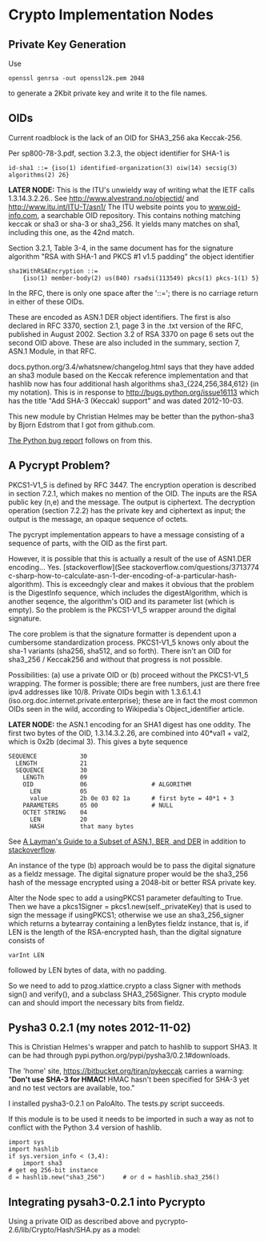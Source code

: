 # Crypto Implementation Nodes

## Private Key Generation

Use

	openssl genrsa -out openssl2k.pem 2048

to generate a 2Kbit private key and write it to the file names.

## OIDs

Current roadblock is the lack of an OID for SHA3_256 aka Keccak-256.

Per sp800-78-3.pdf, section 3.2.3, the object identifier for SHA-1 is

    id-sha1 ::= {iso(1) identified-organization(3) oiw(14) secsig(3) algorithms(2) 26}

**LATER NODE:** This is the ITU's unwieldy way of writing what the IETF calls
1.3.14.3.2.26..  See http://www.alvestrand.no/objectid/ and
http://www.itu.int/ITU-T/asn1/  The ITU website points you to www.oid-info.com,
a searchable OID repository.  This contains nothing matching keccak or sha3
or sha-3 or sha3_256.  It yields many matches on sha1, including this one, as
the 42nd match.

Section 3.2.1, Table 3-4, in the same document has for the signature algorithm
"RSA with SHA-1 and PKCS #1 v1.5 padding" the object identifier

    sha1WithRSAEncryption ::=
        {iso(1) member-body(2) us(840) rsadsi(113549) pkcs(1) pkcs-1(1) 5}

In the RFC, there is only one space after the '::='; there is no carriage
return in either of these OIDs.

These are encoded as ASN.1 DER object identifiers.  The first is also declared
in RFC 3370, section 2.1, page 3 in the .txt version of the RFC, published in
August 2002.  Section 3.2 of RSA 3370 on page 6 sets out the second OID above.
These are also included in the summary, section 7, ASN.1 Module, in that RFC.

docs.python.org/3.4/whatsnew/changelog.html says that they have added an sha3
module based on the Keccak reference implementation and that hashlib now
has four additional hash algorithms sha3_{224,256,384,612} (in my notation).
This is in response to http://bugs.python.org/issue16113 which has the title
"Add SHA-3 (Keccak) support" and was dated 2012-10-03.

This new module by Christian Helmes may be better than the python-sha3 by
Bjorn Edstrom that I got from github.com.

[The Python bug report](http://bugs.python.org/issue16166)
follows on from this.

## A Pycrypt Problem?

PKCS1-V1_5 is defined by RFC 3447.  The encryption operation is described
in section 7.2.1, which makes no mention of the OID.  The inputs are the
RSA public key (n,e) and the message.  The output is ciphertext.  The
decryption operation (section 7.2.2) has the private key and ciphertext
as input; the output is the message, an opaque sequence of octets.

The pycrypt implementation appears to have a message consisting of a
sequence of parts, with the OID as the first part.

However, it is possible that this is actually a result of the use of
ASN1.DER encoding... Yes.
[stackoverflow](See stackoverflow.com/questions/3713774 c-sharp-how-to-calculate-asn-1-der-encoding-of-a-particular-hash-algorithm).
This is exceedngly clear and makes it obvious that the problem is the
DigestInfo sequence, which includes the digestAlgorithm, which is another
seqence, the algorithm's OID and its parameter list (which is empty).  So
the problem is the PKCS1-V1_5 wrapper around the digital signature.

The core problem is that the signature formatter is dependent upon a
cumbersome standardization process.  PKCS1-V1_5 knows only about
the sha-1 variants (sha256, sha512, and so forth).  There isn't an
OID for sha3_256 / Keccak256 and without that progress is not possible.

Possibilities: (a) use a private OID or (b) proceed without the PKCS1-V1_5
wrapping.  The former is possible; there are free numbers, just are there
free ipv4 addresses like 10/8.  Private OIDs begin with 1.3.6.1.4.1
(iso.org.doc.internet.private.enterprise); these are in fact the most
common OIDs seen in the wild, according to Wikipedia's Object_identifier
article.

**LATER NODE:** the ASN.1 encoding for an SHA1 digest has one oddity.  The
  first two bytes of the OID, 1.3.14.3.2.26, are combined into 40*val1 + val2,
  which is 0x2b (decimal 3).  This gives a byte sequence

	SEQUENCE            30
	  LENGTH            21
	  SEQUENCE          30
	    LENGTh          09
	    OID             06                  # ALGORITHM
	      LEN           05
	      value         2b 0e 03 02 1a      # first byte = 40*1 + 3
	    PARAMETERS      05 00               # NULL
	    OCTET STRING    04
	      LEN           20
	      HASH          that many bytes

See
[A Layman's Guide to a Subset of ASN.1, BER, and DER](luca.ntop.org/Teaching/Appunti/asn1.html)
in addition to
[stackoverflow](stackoverflow.com/questions/3713774).

An instance of the type (b) approach would be to pass the digital signature
as a fieldz message.  The digital signature proper would be the sha3_256
hash of the message encrypted using a 2048-bit or better RSA private key.

Alter the Node spec to add a usingPKCS1 parameter defaulting to True.
Then we have a pkcs1Signer = pkcs1.new(self._privateKey) that is used
to sign the message if usingPKCS1; otherwise we use an sha3_256_signer
which returns a bytearray containing a lenBytes fieldz instance, that is,
if LEN is the length of the RSA-encrypted hash, than the digital signature
consists of

	varInt LEN

followed by LEN bytes of data, with no padding.

So we need to add to pzog.xlattice.crypto a class Signer with methods
sign() and verify(), and a subclass SHA3_256Signer.  This crypto module
can and should import the necessary bits from fieldz.

## Pysha3 0.2.1 (my notes 2012-11-02)

This is Christian Helmes's wrapper and patch to hashlib to support SHA3.  It
can be had through pypi.python.org/pypi/pysha3/0.2.1#downloads.

The 'home' site, https://bitbucket.org/tiran/pykeccak carries a warning:
"**Don't use SHA-3 for HMAC!** HMAC hasn't been specified for SHA-3 yet
and no test vectors are available, too."

I installed pysha3-0.2.1 on PaloAlto.  The tests.py script succeeds.

If this module is to be used it needs to be imported in such a way as
not to conflict with the Python 3.4 version of hashlib.

	import sys
	import hashlib
	if sys.version_info < (3,4):
	    import sha3
	# get eg 256-bit instance
	d = hashlib.new("sha3_256")     # or d = hashlib.sha3_256()

## Integrating pysah3-0.2.1 into Pycrypto

Using a private OID as described above and pycrypto-2.6/lib/Crypto/Hash/SHA.py
as a model:

